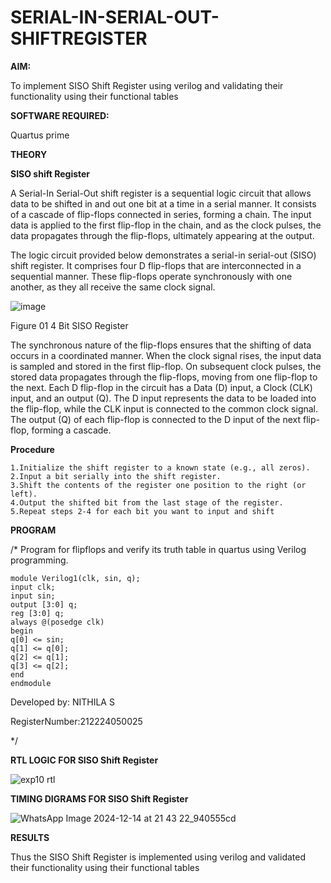 # SERIAL-IN-SERIAL-OUT-SHIFTREGISTER

**AIM:**

To implement  SISO Shift Register using verilog and validating their functionality using their functional tables

**SOFTWARE REQUIRED:**

Quartus prime

**THEORY**

**SISO shift Register**

A Serial-In Serial-Out shift register is a sequential logic circuit that allows data to be shifted in and out one bit at a time in a serial manner. It consists of a cascade of flip-flops connected in series, forming a chain. The input data is applied to the first flip-flop in the chain, and as the clock pulses, the data propagates through the flip-flops, ultimately appearing at the output.

The logic circuit provided below demonstrates a serial-in serial-out (SISO) shift register. It comprises four D flip-flops that are interconnected in a sequential manner. These flip-flops operate synchronously with one another, as they all receive the same clock signal.

![image](https://github.com/naavaneetha/SERIAL-IN-SERIAL-OUT-SHIFTREGISTER/assets/154305477/e81c4072-37f9-46c6-8145-566764b74c3a)

Figure 01 4 Bit SISO Register

The synchronous nature of the flip-flops ensures that the shifting of data occurs in a coordinated manner. When the clock signal rises, the input data is sampled and stored in the first flip-flop. On subsequent clock pulses, the stored data propagates through the flip-flops, moving from one flip-flop to the next.
Each D flip-flop in the circuit has a Data (D) input, a Clock (CLK) input, and an output (Q). The D input represents the data to be loaded into the flip-flop, while the CLK input is connected to the common clock signal. The output (Q) of each flip-flop is connected to the D input of the next flip-flop, forming a cascade.

**Procedure**

    1.Initialize the shift register to a known state (e.g., all zeros).
    2.Input a bit serially into the shift register.
    3.Shift the contents of the register one position to the right (or left).
    4.Output the shifted bit from the last stage of the register.
    5.Repeat steps 2-4 for each bit you want to input and shift

**PROGRAM**

/* Program for flipflops and verify its truth table in quartus using Verilog programming.

    module Verilog1(clk, sin, q);
    input clk;
    input sin;
    output [3:0] q;
    reg [3:0] q;
    always @(posedge clk)
    begin
    q[0] <= sin;
    q[1] <= q[0];
    q[2] <= q[1];
    q[3] <= q[2];
    end
    endmodule

Developed by: NITHILA S

RegisterNumber:212224050025

*/

**RTL LOGIC FOR SISO Shift Register**

![exp10 rtl](https://github.com/user-attachments/assets/35a6590e-342e-4bc9-94c3-38e87c311d65)


**TIMING DIGRAMS FOR SISO Shift Register**

![WhatsApp Image 2024-12-14 at 21 43 22_940555cd](https://github.com/user-attachments/assets/06ec21aa-304b-431c-8cf3-a51bb75cd44d)


**RESULTS**

Thus the SISO Shift Register is implemented using verilog and validated their functionality using their functional tables

